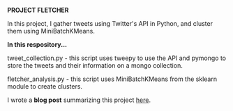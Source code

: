 <b>PROJECT FLETCHER</b>

In this project, I gather tweets using Twitter's API in Python, and cluster them using MiniBatchKMeans.

<b>In this respository...</b>

tweet_collection.py - this script uses tweepy to use the API and pymongo to store the tweets and their information on a mongo collection.

fletcher_analysis.py - this script uses MiniBatchKMeans from the sklearn module to create clusters.

I wrote a <b>blog post</b> summarizing this project [here](www.github.com/dmelass/fletcher).